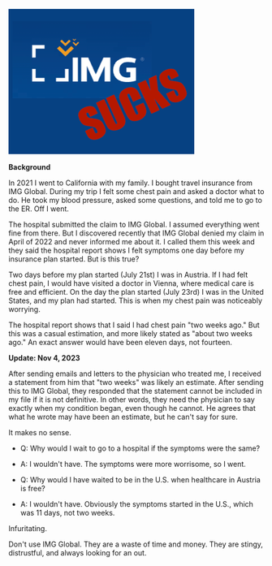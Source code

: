 ---
---

![img sucks](imgsucks.png)

**Background**

In 2021 I went to California with my family. I bought travel insurance from IMG Global. During my trip I felt some chest pain and asked a doctor what to do. He took my blood pressure, asked some questions, and told me to go to the ER. Off I went.

The hospital submitted the claim to IMG Global. I assumed everything went fine from there. But I discovered recently that IMG Global denied my claim in April of 2022 and never informed me about it. I called them this week and they said the hospital report shows I felt symptoms one day before my insurance plan started. But is this true?

Two days before my plan started (July 21st) I was in Austria. If I had felt chest pain, I would have visited a doctor in Vienna, where medical care is free and efficient. On the day the plan started (July 23rd) I was in the United States, and my plan had started. This is when my chest pain was noticeably worrying.

The hospital report shows that I said I had chest pain "two weeks ago." But this was a casual estimation, and more likely stated as "about two weeks ago." An exact answer would have been eleven days, not fourteen. 

**Update: Nov 4, 2023**

After sending emails and letters to the physician who treated me, I received a statement from him that "two weeks" was likely an estimate. After sending this to IMG Global, they responded that the statement cannot be included in my file if it is not definitive. In other words, they need the physician to say exactly when my condition began, even though he cannot. He agrees that what he wrote may have been an estimate, but he can't say for sure.

It makes no sense.

- Q: Why would I wait to go to a hospital if the symptoms were the same?
- A: I wouldn't have. The symptoms were more worrisome, so I went.
  
- Q: Why would I have waited to be in the U.S. when healthcare in Austria is free?
- A: I wouldn't have. Obviously the symptoms started in the U.S., which was 11 days, not two weeks.

Infuritating.

Don't use IMG Global. They are a waste of time and money. They are stingy, distrustful, and always looking for an out.

